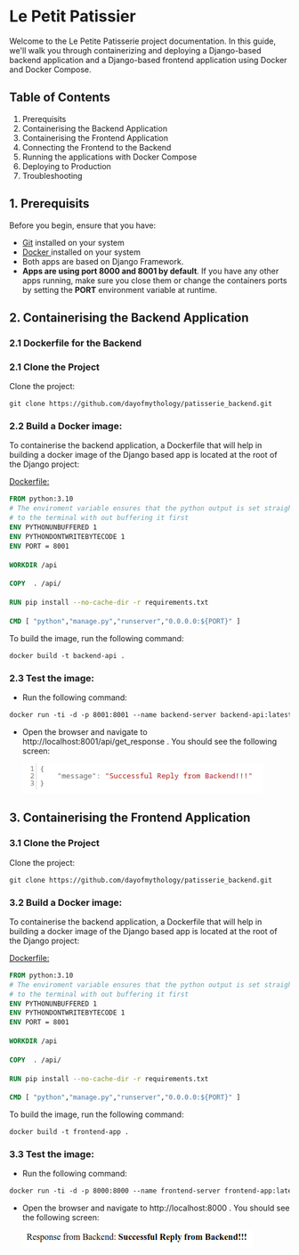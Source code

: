 # Le Petit Patissier 

Welcome to the Le Petite Patisserie project documentation. In this guide, we'll walk you through containerizing and deploying a Django-based backend application and a Django-based frontend application using Docker and Docker Compose.

## Table of Contents

1. Prerequisits
2. Containerising the Backend Application
3. Containerising the Frontend Application
4. Connecting the Frontend to the Backend
5. Running the applications with Docker Compose
6. Deploying to Production
7. Troubleshooting

## 1. Prerequisits
Before you begin, ensure that you have:
- [Git](https://git-scm.com/downloads) installed on your system
- [Docker ](https://docs.docker.com/get-docker/) installed on your system
- Both apps are based on Django Framework.
-  **Apps are using port 8000 and 8001 by default**. If you have any other apps running, make sure you close them or change the containers ports by setting the **PORT** environment variable at runtime.

## 2. Containerising the Backend Application

### 2.1 Dockerfile for the Backend

### 2.1 Clone the Project
Clone the project:
```
git clone https://github.com/dayofmythology/patisserie_backend.git
```


### 2.2 Build a Docker image:

To containerise the backend application, a Dockerfile that will help in building a docker image of the Django based app is located at the root of the Django project:

[Dockerfile:](https://github.com/dayofmythology/patisserie_backend/blob/main/backend/Dockerfile)

```Dockerfile
FROM python:3.10
# The enviroment variable ensures that the python output is set straight
# to the terminal with out buffering it first
ENV PYTHONUNBUFFERED 1
ENV PYTHONDONTWRITEBYTECODE 1
ENV PORT = 8001

WORKDIR /api

COPY  . /api/

RUN pip install --no-cache-dir -r requirements.txt

CMD [ "python","manage.py","runserver","0.0.0.0:${PORT}" ]
```
To build the image, run the following command:
```
docker build -t backend-api .
```
### 2.3 Test the image:
 - Run the following command:
```markdown
docker run -ti -d -p 8001:8001 --name backend-server backend-api:latest
```
- Open the browser and navigate to http://localhost:8001/api/get_response . You should see the following screen: 

    ![Successful Response from API](successful_response.png)
    
## 3. Containerising the Frontend  Application
### 3.1 Clone the Project
Clone the project:
```
git clone https://github.com/dayofmythology/patisserie_backend.git
```


### 3.2 Build a Docker image:

To containerise the backend application, a Dockerfile that will help in building a docker image of the Django based app is located at the root of the Django project:

[Dockerfile:](https://github.com/dayofmythology/patisserie_backend/blob/main/backend/Dockerfile)

```Dockerfile
FROM python:3.10
# The enviroment variable ensures that the python output is set straight
# to the terminal with out buffering it first
ENV PYTHONUNBUFFERED 1
ENV PYTHONDONTWRITEBYTECODE 1
ENV PORT = 8001

WORKDIR /api

COPY  . /api/

RUN pip install --no-cache-dir -r requirements.txt

CMD [ "python","manage.py","runserver","0.0.0.0:${PORT}" ]
```
To build the image, run the following command:
```
docker build -t frontend-app .
```
### 3.3 Test the image:
 - Run the following command:
```markdown
docker run -ti -d -p 8000:8000 --name frontend-server frontend-app:latest
```
- Open the browser and navigate to http://localhost:8000 . You should see the following screen: 

    ![Successful Response from backend API](frontend_success.png)
    